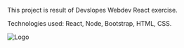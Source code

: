 This project is result of Devslopes Webdev React exercise.

Technologies used: React, Node, Bootstrap, HTML, CSS.

![Logo](https://uploads.disquscdn.com/images/e4902136fb7e7dc8f0106a0380fd1d19626684033d38d3e01e01d1f2fa8de94b.png)
